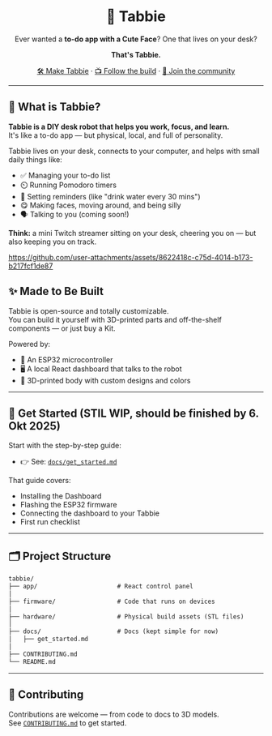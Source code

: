<div align="center">

# 🤖 Tabbie  
Ever wanted a **to-do app with a Cute Face**? One that lives on your desk?

**That's Tabbie.**

[🛠️ Make Tabbie](https://tabbie.me) · [📺 Follow the build](https://www.youtube.com/@LloydDecember1) · [👥 Join the community](https://www.reddit.com/r/deskbuddy/)

</div>

---

## 🧠 What is Tabbie?



**Tabbie is a DIY desk robot that helps you work, focus, and learn.**  
It's like a to-do app — but physical, local, and full of personality.

Tabbie lives on your desk, connects to your computer, and helps with small daily things like:
- ✅ Managing your to-do list
- ⏲️ Running Pomodoro timers
- 🔔 Setting reminders (like "drink water every 30 mins")
- 😋 Making faces, moving around, and being silly
- 🗣️ Talking to you (coming soon!)

**Think:** a mini Twitch streamer sitting on your desk, cheering you on — but also keeping you on track.


https://github.com/user-attachments/assets/8622418c-c75d-4014-b173-b217fcf1de87



## ✨ Made to Be Built

Tabbie is open-source and totally customizable.  
You can build it yourself with 3D-printed parts and off-the-shelf components — or just buy a Kit.

Powered by:
- 🧠 An ESP32 microcontroller
- 🖥️ A local React dashboard that talks to the robot
- 🎨 3D-printed body with custom designs and colors

---

## 🚀 Get Started (STIL WIP, should be finished by 6. Okt 2025)

Start with the step-by-step guide:
- 👉 See: [`docs/get_started.md`](docs/get_started.md)

That guide covers:
- Installing the Dashboard
- Flashing the ESP32 firmware
- Connecting the dashboard to your Tabbie
- First run checklist

<!-- 
**📚 Dont know anything about electronics?**  
Go here and get started → [`docs/learning/README.md`](docs/learning/README.md) — This is my mini-roadmap that I did... try learning the same _(not sure if its the best and Im kinda stupid but yea)_
-->
---

## 🗂️ Project Structure

```txt
tabbie/
├── app/                      # React control panel
│
├── firmware/                 # Code that runs on devices
│
├── hardware/                 # Physical build assets (STL files)
│
├── docs/                     # Docs (kept simple for now)
│   ├── get_started.md
│
├── CONTRIBUTING.md
└── README.md
```

---

## 🤝 Contributing

Contributions are welcome — from code to docs to 3D models.  
See [`CONTRIBUTING.md`](CONTRIBUTING.md) to get started.
